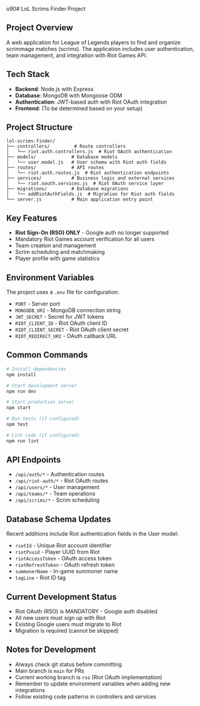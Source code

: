 o90# LoL Scrims Finder Project

## Project Overview

A web application for League of Legends players to find and organize scrimmage matches (scrims). The application includes user authentication, team management, and integration with Riot Games API.

## Tech Stack

- **Backend**: Node.js with Express
- **Database**: MongoDB with Mongoose ODM
- **Authentication**: JWT-based auth with Riot OAuth integration
- **Frontend**: (To be determined based on your setup)

## Project Structure

```
lol-scrims-finder/
├── controllers/         # Route controllers
│   └── riot.auth.controllers.js  # Riot OAuth authentication
├── models/             # Database models
│   └── user.model.js   # User schema with Riot auth fields
├── routes/             # API routes
│   └── riot.auth.routes.js  # Riot authentication endpoints
├── services/           # Business logic and external services
│   └── riot.oauth.services.js  # Riot OAuth service layer
├── migrations/         # Database migrations
│   └── addRiotAuthFields.js  # Migration for Riot auth fields
└── server.js           # Main application entry point
```

## Key Features

- **Riot Sign-On (RSO) ONLY** - Google auth no longer supported
- Mandatory Riot Games account verification for all users
- Team creation and management
- Scrim scheduling and matchmaking
- Player profile with game statistics

## Environment Variables

The project uses a `.env` file for configuration:

- `PORT` - Server port
- `MONGODB_URI` - MongoDB connection string
- `JWT_SECRET` - Secret for JWT tokens
- `RIOT_CLIENT_ID` - Riot OAuth client ID
- `RIOT_CLIENT_SECRET` - Riot OAuth client secret
- `RIOT_REDIRECT_URI` - OAuth callback URL

## Common Commands

```bash
# Install dependencies
npm install

# Start development server
npm run dev

# Start production server
npm start

# Run tests (if configured)
npm test

# Lint code (if configured)
npm run lint
```

## API Endpoints

- `/api/auth/*` - Authentication routes
- `/api/riot-auth/*` - Riot OAuth routes
- `/api/users/*` - User management
- `/api/teams/*` - Team operations
- `/api/scrims/*` - Scrim scheduling

## Database Schema Updates

Recent additions include Riot authentication fields in the User model:

- `riotId` - Unique Riot account identifier
- `riotPuuid` - Player UUID from Riot
- `riotAccessToken` - OAuth access token
- `riotRefreshToken` - OAuth refresh token
- `summonerName` - In-game summoner name
- `tagLine` - Riot ID tag

## Current Development Status

- Riot OAuth (RSO) is MANDATORY - Google auth disabled
- All new users must sign up with Riot
- Existing Google users must migrate to Riot
- Migration is required (cannot be skipped)

## Notes for Development

- Always check git status before committing
- Main branch is `main` for PRs
- Current working branch is `rso` (Riot OAuth implementation)
- Remember to update environment variables when adding new integrations
- Follow existing code patterns in controllers and services
